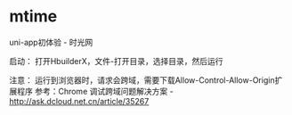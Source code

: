 # mtime
uni-app初体验 - 时光网

启动：
打开HbuilderX，文件-打开目录，选择目录，然后运行

注意：
运行到浏览器时，请求会跨域，需要下载Allow-Control-Allow-Origin扩展程序
参考：Chrome 调试跨域问题解决方案 - http://ask.dcloud.net.cn/article/35267
